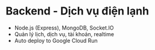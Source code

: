 # Backend - Dịch vụ điện lạnh

- Node.js (Express), MongoDB, Socket.IO
- Quản lý lịch, dịch vụ, tài khoản, realtime
- Auto deploy to Google Cloud Run
